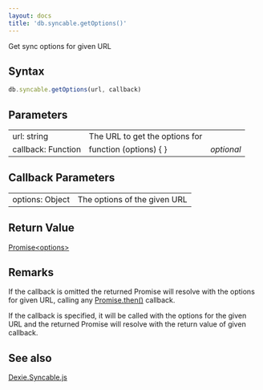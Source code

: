 ```yaml
---
layout: docs
title: 'db.syncable.getOptions()'
---
```


Get sync options for given URL

## Syntax

```javascript
db.syncable.getOptions(url, callback)
```

## Parameters
<table>
<tr><td>url: string</td><td>The URL to get the options for</td><td></td></tr>
<tr><td>callback: Function</td><td>function (options) { }</td><td><i>optional</i></td></tr>
</table>

## Callback Parameters
<table>
<tr><td>options: Object</td><td>The options of the given URL</td></tr>
</table>

## Return Value

[Promise&lt;options&gt;](/docs/Promise/Promise)

## Remarks

If the callback is omitted the returned Promise will resolve with the options for given URL, calling any [Promise.then()](/docs/Promise/Promise.then()) callback.

If the callback is specified, it will be called with the options for the given URL and the returned Promise will resolve with the return value of given callback.

## See also

[Dexie.Syncable.js](/docs/Syncable/Dexie.Syncable.js)

